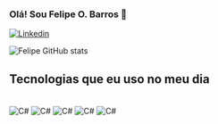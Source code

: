 
### Olá! Sou  Felipe O. Barros 👋

[![Linkedin](https://img.shields.io/badge/LinkedIn-0077B5?style=for-the-badge&logo=linkedin&logoColor=white)](https://www.linkedin.com/in/felipe-o-barros)

![Felipe GitHub stats](https://github-readme-stats.vercel.app/api?username=Felipe-O-Barros&show_icons=true&theme=radical)

## Tecnologias que eu uso no meu dia

<div style="display: inline_block"><br/>
<img align="center" alt="C#" src="https://img.shields.io/badge/C%23-239120?style=for-the-badge&logo=c-sharp&logoColor=white" />
<img align="center" alt="C#" src="https://img.shields.io/badge/.NET-5C2D91?style=for-the-badge&logo=.net&logoColor=white" />
<img align="center" alt="C#" src="https://img.shields.io/badge/MySQL-00000F?style=for-the-badge&logo=mysql&logoColor=white" />
<img align="center" alt="C#" src="https://img.shields.io/badge/HTML5-E34F26?style=for-the-badge&logo=html5&logoColor=white" />
<img align="center" alt="C#" src="https://img.shields.io/badge/CSS3-1572B6?style=for-the-badge&logo=css3&logoColor=white" />
</div>
